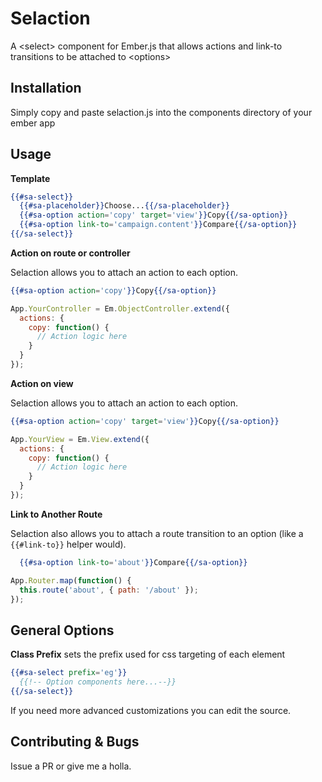 Selaction
=========

A &lt;select> component for Ember.js that allows actions and link-to transitions to be attached to &lt;options>

Installation
------

Simply copy and paste selaction.js into the components directory of your ember app

Usage
------

**Template**

```handlebars
{{#sa-select}}
  {{#sa-placeholder}}Choose...{{/sa-placeholder}}
  {{#sa-option action='copy' target='view'}}Copy{{/sa-option}}
  {{#sa-option link-to='campaign.content'}}Compare{{/sa-option}}
{{/sa-select}}
```

**Action on route or controller**

Selaction allows you to attach an action to each option.

```handlebars
{{#sa-option action='copy'}}Copy{{/sa-option}}
```

```javascript
App.YourController = Em.ObjectController.extend({
  actions: {
    copy: function() {
      // Action logic here
    }
  }
});
```

**Action on view**

Selaction allows you to attach an action to each option.

```handlebars
{{#sa-option action='copy' target='view'}}Copy{{/sa-option}}
```

```javascript
App.YourView = Em.View.extend({
  actions: {
    copy: function() {
      // Action logic here
    }
  }
});
```

**Link to Another Route**

Selaction also allows you to attach a route transition to an option (like a ```{{#link-to}}``` helper would).

```handlebars
  {{#sa-option link-to='about'}}Compare{{/sa-option}}
```

```javascript
App.Router.map(function() {
  this.route('about', { path: '/about' });
});
```

General Options
------

**Class Prefix** sets the prefix used for css targeting of each element

```handlebars
{{#sa-select prefix='eg'}}
  {{!-- Option components here...--}}
{{/sa-select}}
```

If you need more advanced customizations you can edit the source.

Contributing & Bugs
------

Issue a PR or give me a holla.
